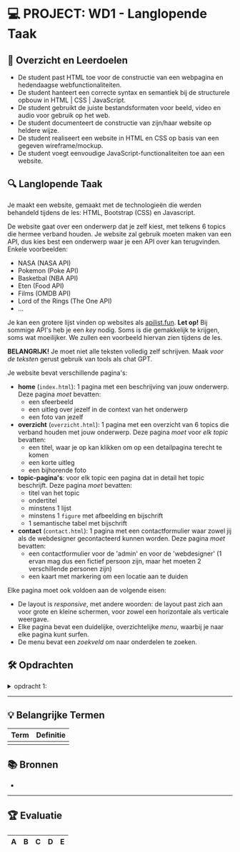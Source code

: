 # 💻 PROJECT: WD1 - Langlopende Taak

## 🥅 Overzicht en Leerdoelen

  - De student past HTML toe voor de constructie van een webpagina en hedendaagse webfunctionaliteiten.
  - De student hanteert een correcte syntax en semantiek bij de structurele opbouw in HTML | CSS |  JavaScript.
  - De student gebruikt de juiste bestandsformaten voor beeld, video en audio voor gebruik op het web.
  - De student documenteert de constructie van zijn/haar website op heldere wijze.
  - De student realiseert een website in HTML en CSS op basis van een gegeven wireframe/mockup.
  - De student voegt eenvoudige JavaScript-functionaliteiten toe aan een website.

## 🔍 Langlopende Taak

Je maakt een website, gemaakt met de technologieën die werden behandeld tijdens de les: HTML, Bootstrap (CSS) en Javascript. 

De website gaat over een onderwerp dat je zelf kiest, met telkens 6 topics die hermee verband houden. Je website zal gebruik moeten maken van een API, dus kies best een onderwerp waar je een API over kan terugvinden. Enkele voorbeelden:

 - NASA (NASA API)
 - Pokemon (Poke API)
 - Basketbal (NBA API)
 - Eten (Food API)
 - Films (OMDB API)
 - Lord of the Rings (The One API)
 - ...

Je kan een grotere lijst vinden op websites als [apilist.fun](https://apilist.fun/). **Let op!** Bij sommige API's heb je een *key* nodig. Soms is die gemakkelijk te krijgen, soms wat moeilijker. We zullen een voorbeeld hiervan zien tijdens de les.

**BELANGRIJK!** Je moet niet alle teksten volledig zelf schrijven. Maak *voor de teksten* gerust gebruik van tools als chat GPT.

Je website bevat verschillende pagina's:
 - **home** (`index.html`): 1 pagina met een beschrijving van jouw onderwerp. Deze pagina *moet* bevatten:
   - een sfeerbeeld
   - een uitleg over jezelf in de context van het onderwerp
   - een foto van jezelf
 - **overzicht** (`overzicht.html`): 1 pagina met een overzicht van 6 topics die verband houden met jouw onderwerp. Deze pagina *moet* voor *elk topic* bevatten:
   - een titel, waar je op kan klikken om op een detailpagina terecht te komen
   - een korte uitleg
   - een bijhorende foto
 - **topic-pagina's**: voor elk topic een pagina dat in detail het topic beschrijft. Deze pagina *moet* bevatten:
   - titel van het topic
   - ondertitel
   - minstens 1 lijst
   - minstens 1 `figure` met afbeelding en bijschrift
   - 1 semantische tabel met bijschrift
 - **contact** (`contact.html`): 1 pagina met een contactformulier waar zowel jij als de webdesigner gecontacteerd kunnen worden. Deze pagina *moet* bevatten:
   - een contactformulier voor de 'admin' en voor de 'webdesigner' (1 ervan mag dus een fictief persoon zijn, maar het moeten 2 verschillende personen zijn)
   - een kaart met markering om een locatie aan te duiden

Elke pagina moet ook voldoen aan de volgende eisen:
 - De layout is *responsive*, met andere woorden: de layout past zich aan voor grote en kleine schermen, voor zowel een horizontale als verticale weergave.
 - Elke pagina bevat een duidelijke, overzichtelijke *menu*, waarbij je naar elke pagina kunt surfen.
 - De menu bevat een *zoekveld* om naar onderdelen te zoeken.

## 🛠️ Opdrachten

<details>
<summary>opdracht 1: </summary>

> 

</details>

---

## 💡 Belangrijke Termen

Term  | Definitie 
---   | ---       
    | 


## 📚 Bronnen

 - 

---

## 🏆 Evaluatie

### 

A | B | C | D | E
--- | --- | --- | --- | ---